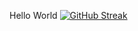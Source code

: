 Hello World
[![GitHub Streak](https://github-readme-streak-stats.herokuapp.com/?user=Berry7028)](https://github.com/Berry7028)
